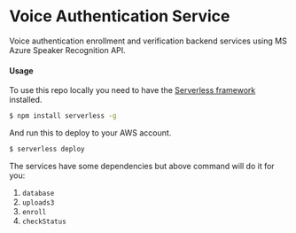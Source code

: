 # Voice Authentication Service

Voice authentication enrollment and verification backend services using MS Azure Speaker Recognition API.
 
#### Usage

To use this repo locally you need to have the [Serverless framework](https://serverless.com) installed.

``` bash
$ npm install serverless -g
```

And run this to deploy to your AWS account.

``` bash
$ serverless deploy
```

The services have some dependencies but above command will do it for you:

1. `database`
2. `uploads3`
3. `enroll`
4. `checkStatus`
